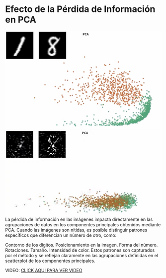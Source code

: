 # Efecto de la Pérdida de Información en PCA
![Texto alternativo](https://github.com/Martinerramuspe/04-ADJUNTOS/blob/main/Portada.png?raw=true)
![Texto alternativo](https://github.com/Martinerramuspe/04-ADJUNTOS/blob/main/PORTADA2.png?raw=true)
La pérdida de información en las imágenes impacta directamente en las agrupaciones de datos en los componentes principales obtenidos mediante PCA. Cuando las imágenes son nítidas, es posible distinguir patrones específicos que diferencian un número de otro, como:

Contorno de los dígitos.
Posicionamiento en la imagen.
Forma del número.
Rotaciones.
Tamaño.
Intensidad de color.
Estos patrones son capturados por el método y se reflejan claramente en las agrupaciones definidas en el scatterplot de los componentes principales.



VIDEO:
[CLICK AQUI PARA VER VIDEO](https://www.youtube.com/watch?v=_nd_Yran58U)
